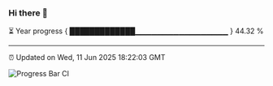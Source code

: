 ### Hi there 👋

⏳ Year progress { █████████████▁▁▁▁▁▁▁▁▁▁▁▁▁▁▁▁▁ } 44.32 %

---

⏰ Updated on Wed, 11 Jun 2025 18:22:03 GMT

![Progress Bar CI](https://github.com/liununu/liununu/workflows/Progress%20Bar%20CI/badge.svg)
